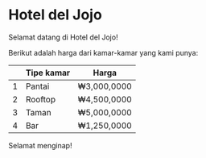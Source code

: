 # Hotel del Jojo

Selamat datang di Hotel del Jojo!

Berikut adalah harga dari kamar-kamar yang kami punya:

|     |   Tipe kamar   |    Harga      |
| --- | -------------- | ------------- |
|  1  | Pantai         | ₩3,000,0000   |
|  2  | Rooftop        | ₩4,500,0000   |
|  3  | Taman          | ₩5,000,0000   |
|  4  | Bar            | ₩1,250,0000   |

Selamat menginap!